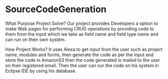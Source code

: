# SourceCodeGeneration

What Purpose Project Solve?
Our project provides Developers a option to make Web pages for performing CRUD operations by providing code to them from the input which we take as field name and field type name and can run on their own system.

How Project Works?
It uses Alexa to get input from the user such as project name, modules and forms, then generate the code as per the input and store the code  in AmazonS3 then the code generated is mailed to the user on their registered email. Then the user can run the code on his system in Eclipse IDE by using his database.
